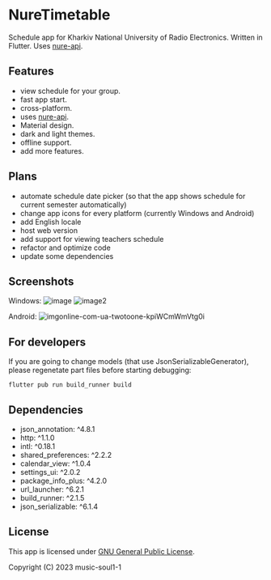 # NureTimetable

Schedule app for Kharkiv National University of Radio Electronics. Written in Flutter.
Uses [nure-api](https://github.com/mindenit/nure-api).


## Features
- view schedule for your group.
- fast app start.
- cross-platform.
- uses [nure-api](https://github.com/mindenit/nure-api).
- Material design.
- dark and light themes.
- offline support.
- add more features.


## Plans
- automate schedule date picker (so that the app shows schedule for current semester automatically)
- change app icons for every platform (currently Windows and Android)
- add English locale
- host web version
- add support for viewing teachers schedule
- refactor and optimize code
- update some dependencies


## Screenshots
Windows:
![image](https://github.com/music-soul1-1/nure-timetable/assets/72669184/c85fb945-3836-4fd5-9770-3c26c35d0dce)
![image2](https://github.com/music-soul1-1/nure-timetable/assets/72669184/ce09bd50-53ad-44f6-8137-a9b13ba832f6)

Android:
![imgonline-com-ua-twotoone-kpiWCmWmVtg0i](https://github.com/music-soul1-1/nure-timetable/assets/72669184/cbce1fbf-5600-416f-b58e-e779671829ff)


## For developers

If you are going to change models (that use JsonSerializableGenerator), please regenetate part files before starting debugging:
```
flutter pub run build_runner build
```


## Dependencies
- json_annotation: ^4.8.1
- http: ^1.1.0
- intl: ^0.18.1
- shared_preferences: ^2.2.2
- calendar_view: ^1.0.4
- settings_ui: ^2.0.2
- package_info_plus: ^4.2.0
- url_launcher: ^6.2.1
- build_runner: ^2.1.5
- json_serializable: ^6.1.4


## License

This app is licensed under [GNU General Public License](https://github.com/music-soul1-1/nure-timetable/blob/main/LICENSE).

Copyright (C) 2023  music-soul1-1
